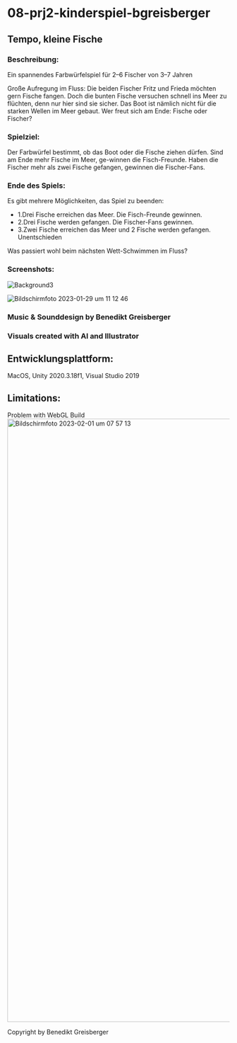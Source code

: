 # 08-prj2-kinderspiel-bgreisberger

## Tempo, kleine Fische
### Beschreibung:
Ein spannendes Farbwürfelspiel für 2–6 Fischer von 3–7 Jahren

Große  Aufregung  im  Fluss:  Die  beiden  Fischer  Fritz  und  Frieda  möchten  gern  Fische  fangen.  Doch  die  bunten  Fische versuchen schnell ins Meer zu flüchten, denn nur hier  sind  sie  sicher.  Das  Boot  ist  nämlich  nicht  für  die  starken Wellen im Meer gebaut. Wer freut sich am Ende: Fische oder Fischer?

### Spielziel: 
Der  Farbwürfel  bestimmt,  ob  das  Boot  oder  die  Fische  ziehen dürfen. Sind am Ende mehr Fische im Meer, ge-winnen  die  Fisch-Freunde.  Haben  die  Fischer  mehr  als  zwei Fische gefangen, gewinnen die Fischer-Fans.

### Ende des Spiels:
Es gibt mehrere Möglichkeiten, das Spiel zu beenden: 
- 1.Drei  Fische  erreichen  das  Meer.  Die  Fisch-Freunde gewinnen. 
- 2.Drei  Fische  werden  gefangen.  Die  Fischer-Fans  gewinnen. 
- 3.Zwei Fische erreichen das Meer und 2 Fische werden gefangen. Unentschieden

Was passiert wohl beim nächsten Wett-Schwimmen im Fluss?

### Screenshots:
![Background3](https://user-images.githubusercontent.com/72389948/215319592-6b9e5667-12ef-4628-ad3f-a2d0b4d5ab64.jpeg)

![Bildschirm­foto 2023-01-29 um 11 12 46](https://user-images.githubusercontent.com/72389948/215319550-f3249abc-abe4-47f7-b17d-f7c3f34276ee.png)

### Music & Sounddesign by Benedikt Greisberger
### Visuals created with AI and Illustrator

## Entwicklungsplattform: 
MacOS, Unity 2020.3.18f1, Visual Studio 2019

## Limitations:
Problem with WebGL Build
<img width="1363" alt="Bildschirm­foto 2023-02-01 um 07 57 13" src="https://user-images.githubusercontent.com/72389948/215973289-2acf4dd5-b5b1-415e-9918-208d84277cca.png"> 
 


Copyright by Benedikt Greisberger
